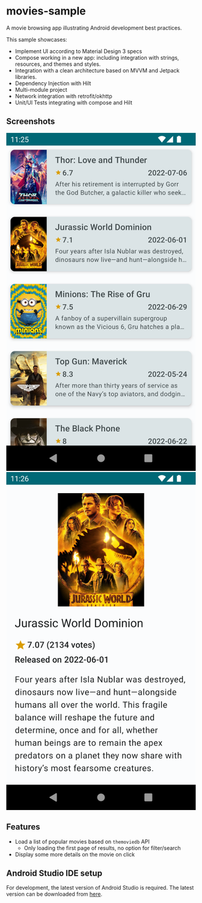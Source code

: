 # movies-sample

A movie browsing app illustrating Android development best practices.

This sample showcases:
* Implement UI according to Material Design 3 specs
* Compose working in a new app: including integration with strings, resources, and themes and styles.
* Integration with a clean architecture based on MVVM and Jetpack libraries.
* Dependency Injection with Hilt
* Multi-module project
* Network integration with retrofit/okhttp
* Unit/UI Tests integrating with compose and Hilt


## Screenshots

<img src="screenshots/img.png"/>
<img src="screenshots/img_1.png"/>

## Features
* Load a list of popular movies based on `themoviedb` API 
  * Only loading the first page of results, no option for filter/search
* Display some more details on the movie on click


Android Studio IDE setup
------------------------
For development, the latest version of Android Studio is required. The latest version can be
downloaded from [here](https://developer.android.com/studio/).


